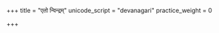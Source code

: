 +++
title = "एतो न्विन्द्रम्"
unicode_script = "devanagari"
practice_weight = 0

+++
<div class="js_include" url="/vedAH_sAma/paravastu-saama/devaH/indraH/eto-nvindram/"  newLevelForH1="1" includeTitle="false"> </div>